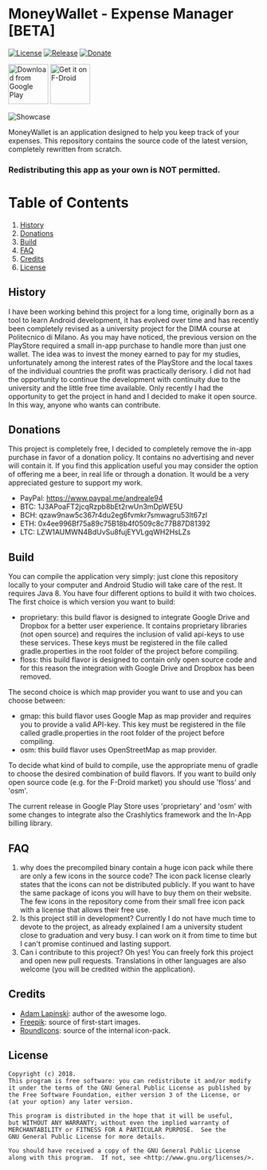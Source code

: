 # MoneyWallet - Expense Manager [BETA]
[![License](https://img.shields.io/badge/license-GPL%20V3-blue.svg)](https://www.gnu.org/licenses/gpl-3.0.html)
[![Release](https://img.shields.io/github/release/AndreAle94/moneywallet.svg)](https://github.com/AndreAle94/moneywallet/releases/latest)
[![Donate](https://img.shields.io/badge/Donate-PayPal-green.svg)](https://www.paypal.me/andreale94)

[<img src="https://play.google.com/intl/en_us/badges/images/generic/en_badge_web_generic.png" 
      alt="Download from Google Play" 
      height="80">](https://play.google.com/store/apps/details?id=com.oriondev.moneywallet)
[<img src="https://f-droid.org/badge/get-it-on.png"
      alt="Get it on F-Droid"
      height="80">](https://f-droid.org/en/packages/com.oriondev.moneywallet)
      
![Showcase](https://github.com/AndreAle94/moneywallet/raw/master/pictures/showcase.png)

MoneyWallet is an application designed to help you keep track of your expenses. This repository contains the source code of the latest version, completely rewritten from scratch.

### Redistributing this app as your own is NOT permitted.

# Table of Contents

1. [History](#history)
2. [Donations](#donations)
3. [Build](#build)
4. [FAQ](#faq)
5. [Credits](#credits)
6. [License](#license)

## History
I have been working behind this project for a long time, originally born as a tool to learn Android development, it has evolved over time and has recently been completely revised as a university project for the DIMA course at Politecnico di Milano.
As you may have noticed, the previous version on the PlayStore required a small in-app purchase to handle more than just one wallet. The idea was to invest the money earned to pay for my studies, unfortunately among the interest rates of the PlayStore and the local taxes of the individual countries the profit was practically derisory. I did not had the opportunity to continue the development with continuity due to the university and the little free time available. Only recently I had the opportunity to get the project in hand and I decided to make it open source. In this way, anyone who wants can contribute.

## Donations
This project is completely free, I decided to completely remove the in-app purchase in favor of a donation policy. It contains no advertising and never will contain it. If you find this application useful you may consider the option of offering me a beer, in real life or through a donation. It would be a very appreciated gesture to support my work.

- PayPal: https://www.paypal.me/andreale94
- BTC: 1J3APoaFT2jcqRzpb8bEt2rwUn3mDpWE5U
- BCH: qzaw9naw5c367r4du2eg6fvmkr7smwagru53lt67zl
- ETH: 0x4ee996Bf75a89c75B18b4f0509c8c77B87D81392
- LTC: LZW1AUMWN4BdUvSu8fujEYVLgqWH2HsLZs

## Build
You can compile the application very simply: just clone this repository locally to your computer and Android Studio will take care of the rest.
It requires Java 8.
You have four different options to build it with two choices.
The first choice is which version you want to build:

- proprietary: this build flavor is designed to integrate Google Drive and Dropbox for a better user experience. It contains proprietary libraries (not open source) and requires the inclusion of valid api-keys to use these services. These keys must be registered in the file called gradle.properties in the root folder of the project before compiling.
- floss: this build flavor is designed to contain only open source code and for this reason the integration with Google Drive and Dropbox has been removed.

The second choice is which map provider you want to use and you can choose between:

- gmap: this build flavor uses Google Map as map provider and requires you to provide a valid API-key. This key must be registered in the file called gradle.properties in the root folder of the project before compiling.
- osm: this build flavor uses OpenStreetMap as map provider.

To decide what kind of build to compile, use the appropriate menu of gradle to choose the desired combination of build flavors.
If you want to build only open source code (e.g. for the F-Droid market) you should use 'floss' and 'osm'.

The current release in Google Play Store uses 'proprietary' and 'osm' with some changes to integrate also the Crashlytics framework and the In-App billing library.

## FAQ
1. why does the precompiled binary contain a huge icon pack while there are only a few icons in the source code?
  The icon pack license clearly states that the icons can not be distributed publicly. If you want to have the same package of icons you will have to buy them on their website. The few icons in the repository come from their small free icon pack with a license that allows their free use.
2. Is this project still in development? Currently I do not have much time to devote to the project, as already explained I am a university student close to graduation and very busy. I can work on it from time to time but I can't promise continued and lasting support.
3. Can i contribute to this project? Oh yes! You can freely fork this project and open new pull requests. Translations in other languages are also welcome (you will be credited within the application).

## Credits
- [Adam Lapinski](http://www.yeti-designs.com): author of the awesome logo.
- [Freepik](https://www.freepik.com): source of first-start images.
- [RoundIcons](https://roundicons.com): source of the internal icon-pack.

## License
    Copyright (c) 2018.
    This program is free software: you can redistribute it and/or modify
    it under the terms of the GNU General Public License as published by
    the Free Software Foundation, either version 3 of the License, or
    (at your option) any later version.

    This program is distributed in the hope that it will be useful,
    but WITHOUT ANY WARRANTY; without even the implied warranty of
    MERCHANTABILITY or FITNESS FOR A PARTICULAR PURPOSE.  See the
    GNU General Public License for more details.

    You should have received a copy of the GNU General Public License
    along with this program.  If not, see <http://www.gnu.org/licenses/>.
